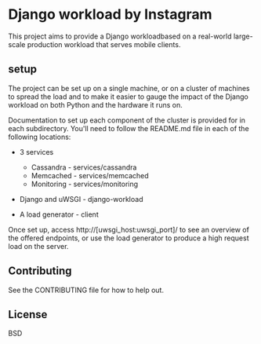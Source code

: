 # Django workload by Instagram

This project aims to provide a Django workloadbased on a real-world
large-scale production workload that serves mobile clients.

## setup

The project can be set up on a single machine, or on a cluster of machines
to spread the load and to make it easier to gauge the impact of the Django
workload on both Python and the hardware it runs on.

Documentation to set up each component of the cluster is provided for in
each subdirectory. You'll need to follow the README.md file in each of the
following locations:

* 3 services
  * Cassandra - services/cassandra
  * Memcached - services/memcached
  * Monitoring - services/monitoring

* Django and uWSGI - django-workload
* A load generator - client

Once set up, access http://[uwsgi_host:uwsgi_port]/ to see an overview of
the offered endpoints, or use the load generator to produce a high request
load on the server.

## Contributing

See the CONTRIBUTING file for how to help out.

## License

BSD
